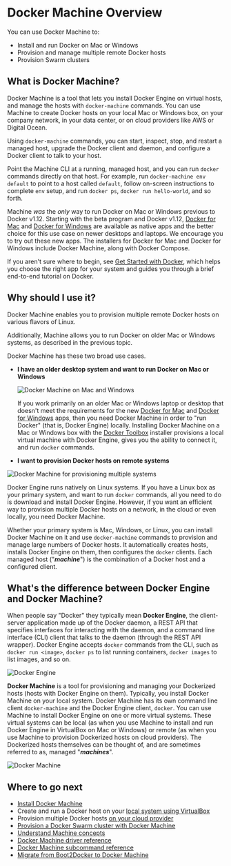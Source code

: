 <!--[metadata]>
+++
title = "Machine Overview"
description = "Introduction and Overview of Machine"
keywords = ["docker, machine, amazonec2, azure, digitalocean, google, openstack, rackspace, softlayer, virtualbox, vmwarefusion, vmwarevcloudair, vmwarevsphere, exoscale"]
[menu.main]
parent="workw_machine"
weight=-90
+++
<![end-metadata]-->


# Docker Machine Overview

You can use Docker Machine to:

* Install and run Docker on Mac or Windows
* Provision and manage multiple remote Docker hosts
* Provision Swarm clusters

## What is Docker Machine?
Docker Machine is a tool that lets you install Docker Engine on virtual hosts, and manage the hosts with `docker-machine` commands. You can use Machine to create Docker hosts on your local Mac or Windows box, on your company network, in your data center, or on cloud providers like AWS or Digital Ocean.

Using `docker-machine` commands, you can start, inspect, stop, and restart a managed host, upgrade the Docker client and daemon, and configure a Docker client to talk to your host.

Point the Machine CLI at a running, managed host, and you can run `docker` commands directly on that host. For example, run `docker-machine env default` to point to a host called `default`, follow on-screen instructions to complete `env` setup, and run `docker ps`, `docker run hello-world`, and so forth.

Machine _was_ the _only_ way to run Docker on Mac or Windows previous to Docker v1.12. Starting with the beta program and Docker v1.12, [Docker for Mac](/docker-for-mac/index.md) and [Docker for Windows](/docker-for-windows/index.md) are available as native apps and the better choice for this use case on newer desktops and laptops. We encourage you to try out these new apps. The installers for Docker for Mac and Docker for Windows include Docker Machine, along with Docker Compose.

If you aren't sure where to begin, see [Get Started with Docker](/engine/getstarted/index.md), which helps you choose the right app for your system and guides you through a brief end-to-end tutorial on Docker.

## Why should I use it?

Docker Machine enables you to provision multiple remote Docker hosts on various flavors of Linux.

Additionally, Machine allows you to run Docker on older Mac or Windows systems, as described in the previous topic.

Docker Machine has these two broad use cases.

* **I have an older desktop system and want to run Docker on Mac or Windows**

  ![Docker Machine on Mac and Windows](img/machine-mac-win.png)

  If you work primarily on an older Mac or Windows laptop or desktop that doesn't meet the requirements for the new [Docker for Mac](/docker-for-mac/index.md) and [Docker for Windows](/docker-for-windows/index.md) apps, then you need Docker Machine in order to "run Docker" (that is, Docker Engine) locally. Installing Docker Machine on a Mac or Windows box with the [Docker Toolbox](/toolbox/overview.md) installer provisions a local virtual machine with Docker Engine, gives you the ability to connect it, and run `docker` commands.

*  **I want to provision Docker hosts on remote systems**

  ![Docker Machine for provisioning multiple systems](img/provision-use-case.png)

  Docker Engine runs natively on Linux systems. If you have a Linux box as your primary system, and want to run `docker` commands, all you need to do is download and install Docker Engine. However, if you want an efficient way to provision multiple Docker hosts on a network, in the cloud or even locally, you need Docker Machine.

  Whether your primary system is Mac, Windows, or Linux, you can install Docker Machine on it and use `docker-machine` commands to provision and manage large numbers of Docker hosts. It automatically creates hosts, installs Docker Engine on them, then configures the `docker` clients. Each managed host ("**_machine_**") is the combination of a Docker host and a configured client.

## What's the difference between Docker Engine and Docker Machine?

When people say "Docker" they typically mean **Docker Engine**, the client-server application made up of the Docker daemon, a REST API that specifies interfaces for interacting with the daemon, and a command line interface (CLI) client that talks to the daemon (through the REST API wrapper). Docker Engine accepts `docker` commands from the CLI, such as `docker run <image>`, `docker ps` to list running containers, `docker images` to list images, and so on.

![Docker Engine](img/engine.png)

**Docker Machine** is a tool for provisioning and managing your Dockerized hosts (hosts with Docker Engine on them). Typically, you install Docker Machine on your local system. Docker Machine has its own command line client `docker-machine` and the Docker Engine client, `docker`. You can use Machine to install Docker Engine on one or more virtual systems. These virtual systems can be local (as when you use Machine to install and run Docker Engine in VirtualBox on Mac or Windows) or remote (as when you use Machine to provision Dockerized hosts on cloud providers). The Dockerized hosts themselves can be thought of, and are sometimes referred to as, managed "**_machines_**".

![Docker Machine](img/machine.png)

## Where to go next

-   [Install Docker Machine](install-machine.md)
-   Create and run a Docker host on your [local system using VirtualBox](get-started.md)
-   Provision multiple Docker hosts [on your cloud provider](get-started-cloud.md)
-   [Provision a Docker Swarm cluster with Docker Machine](/swarm/provision-with-machine.md)
-   [Understand Machine concepts](concepts.md)
-   [Docker Machine driver reference](drivers/index.md)
-   [Docker Machine subcommand reference](reference/index.md)
-   [Migrate from Boot2Docker to Docker Machine](migrate-to-machine.md)
